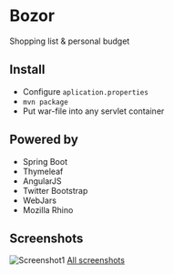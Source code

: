 # Bozor
Shopping list &amp; personal budget

## Install
* Configure `aplication.properties`
* `mvn package`
* Put war-file into any servlet container

## Powered by
* Spring Boot
* Thymeleaf
* AngularJS
* Twitter Bootstrap
* WebJars
* Mozilla Rhino

## Screenshots
![Screenshot1](https://raw.githubusercontent.com/arusland/arusland.github.io/master/projects/bozor/screenshot1.jpg)
[All screenshots](https://github.com/arusland/bozor/blob/master/SCREENSHOTS.md)





